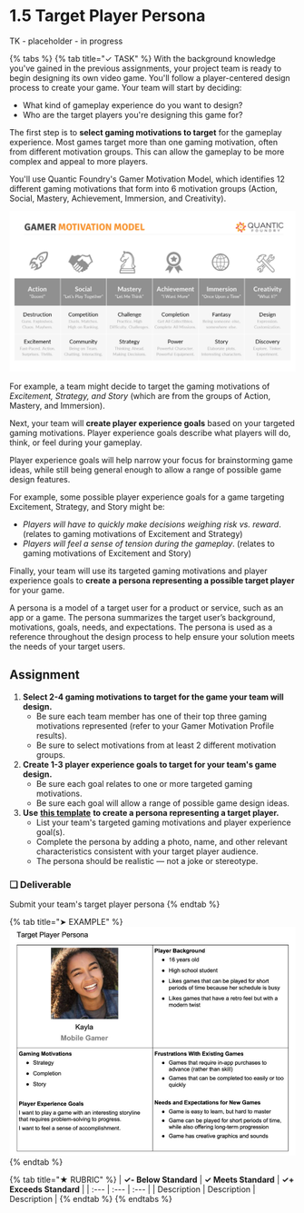 # 1.5 Target Player Persona

TK - placeholder - in progress

{% tabs %}
{% tab title="✓ TASK" %}
With the background knowledge you've gained in the previous assignments, your project team is ready to begin designing its own video game. You'll follow a player-centered design process to create your game. Your team will start by deciding:

* What kind of gameplay experience do you want to design?
* Who are the target players you're designing this game for?

The first step is to **select gaming motivations to target** for the gameplay experience. Most games target more than one gaming motivation, often from different motivation groups. This can allow the gameplay to be more complex and appeal to more players.

You'll use Quantic Foundry's Gamer Motivation Model, which identifies 12 different gaming motivations that form into 6 motivation groups \(Action, Social, Mastery, Achievement, Immersion, and Creativity\).

![](../../.gitbook/assets/gamer-motivation-model.png)

For example, a team might decide to target the gaming motivations of _Excitement, Strategy, and Story_ \(which are from the groups of Action, Mastery, and Immersion\).

Next, your team will **create player experience goals** based on your targeted gaming motivations. Player experience goals describe what players will do, think, or feel during your gameplay.

Player experience goals will help narrow your focus for brainstorming game ideas, while still being general enough to allow a range of possible game design features.

For example, some possible player experience goals for a game targeting Excitement, Strategy, and Story might be:

* _Players will have to quickly make decisions weighing risk vs. reward_. \(relates to gaming motivations of Excitement and Strategy\)
* _Players will feel a sense of tension during the gameplay_. \(relates to gaming motivations of Excitement and Story\)

Finally, your team will use its targeted gaming motivations and player experience goals to **create a persona representing a possible target player** for your game.

A persona is a model of a target user for a product or service, such as an app or a game. The persona summarizes the target user’s background, motivations, goals, needs, and expectations. The persona is used as a reference throughout the design process to help ensure your solution meets the needs of your target users.

## Assignment

1. **Select 2-4 gaming motivations to target for the game your team will design.**
   * Be sure each team member has one of their top three gaming motivations represented \(refer to your Gamer Motivation Profile results\).
   * Be sure to select motivations from at least 2 different motivation groups.
2. **Create 1-3 player experience goals to target for your team's game design.**
   * Be sure each goal relates to one or more targeted gaming motivations.
   * Be sure each goal will allow a range of possible game design ideas.
3. **Use** [**this template**](https://drive.google.com/open?id=1kc1Bu4eh5CwHrWh8ZsVuVoaxdg1TMjsfFsVbA0VNMC4) **to create a persona representing a target player.**
   * List your team's targeted gaming motivations and player experience goal\(s\).
   * Complete the persona by adding a photo, name, and other relevant characteristics consistent with your target player audience.
   * The persona should be realistic — not a joke or stereotype.

### **❏ Deliverable**

Submit your team's target player persona
{% endtab %}

{% tab title="➤ EXAMPLE" %}
![](../../.gitbook/assets/player-persona-example.jpg)
{% endtab %}

{% tab title="★ RUBRIC" %}
| **✓- Below Standard** | **✓ Meets Standard** | **✓+ Exceeds Standard** |
| :--- | :--- | :--- |
| Description | Description | Description |
{% endtab %}
{% endtabs %}

